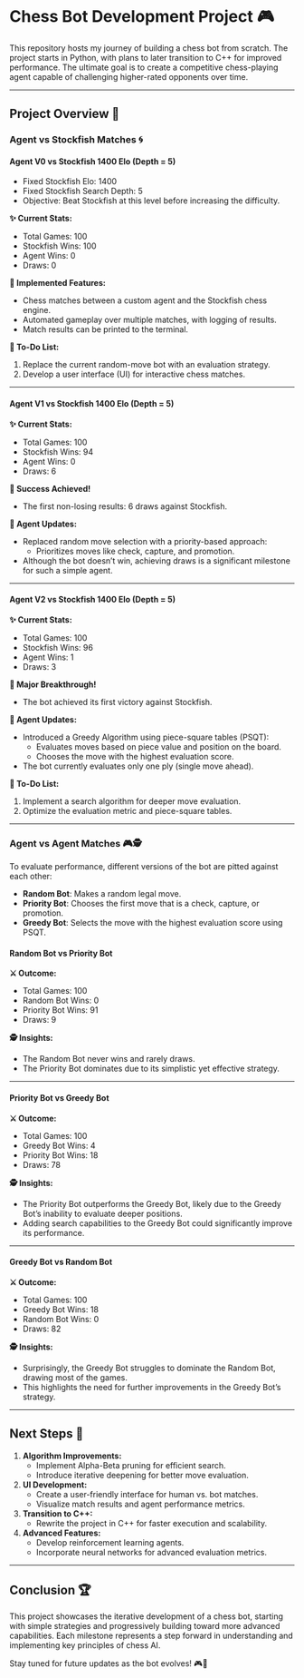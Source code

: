 # Chess Bot Development Project 🎮

This repository hosts my journey of building a chess bot from scratch. The project starts in Python, with plans to later transition to C++ for improved performance. The ultimate goal is to create a competitive chess-playing agent capable of challenging higher-rated opponents over time.

---

## Project Overview 🔄

### Agent vs Stockfish Matches 🌀

#### **Agent V0 vs Stockfish 1400 Elo (Depth = 5)**
- Fixed Stockfish Elo: 1400
- Fixed Stockfish Search Depth: 5
- Objective: Beat Stockfish at this level before increasing the difficulty.

**✨ Current Stats:**
- Total Games: 100
- Stockfish Wins: 100
- Agent Wins: 0
- Draws: 0

**🔧 Implemented Features:**
- Chess matches between a custom agent and the Stockfish chess engine.
- Automated gameplay over multiple matches, with logging of results.
- Match results can be printed to the terminal.

**🔎 To-Do List:**
1. Replace the current random-move bot with an evaluation strategy.
2. Develop a user interface (UI) for interactive chess matches.

---

#### **Agent V1 vs Stockfish 1400 Elo (Depth = 5)**
**✨ Current Stats:**
- Total Games: 100
- Stockfish Wins: 94
- Agent Wins: 0
- Draws: 6

**🎉 Success Achieved!**
- The first non-losing results: 6 draws against Stockfish.

**🔄 Agent Updates:**
- Replaced random move selection with a priority-based approach:
  - Prioritizes moves like check, capture, and promotion.
- Although the bot doesn’t win, achieving draws is a significant milestone for such a simple agent.

---

#### **Agent V2 vs Stockfish 1400 Elo (Depth = 5)**
**✨ Current Stats:**
- Total Games: 100
- Stockfish Wins: 96
- Agent Wins: 1
- Draws: 3

**🌟 Major Breakthrough!**
- The bot achieved its first victory against Stockfish.

**🔄 Agent Updates:**
- Introduced a Greedy Algorithm using piece-square tables (PSQT):
  - Evaluates moves based on piece value and position on the board.
  - Chooses the move with the highest evaluation score.
- The bot currently evaluates only one ply (single move ahead).

**🔎 To-Do List:**
1. Implement a search algorithm for deeper move evaluation.
2. Optimize the evaluation metric and piece-square tables.

---

### Agent vs Agent Matches 🎮🕵️

To evaluate performance, different versions of the bot are pitted against each other:
- **Random Bot**: Makes a random legal move.
- **Priority Bot**: Chooses the first move that is a check, capture, or promotion.
- **Greedy Bot**: Selects the move with the highest evaluation score using PSQT.

#### **Random Bot vs Priority Bot**
**⚔️ Outcome:**
- Total Games: 100
- Random Bot Wins: 0
- Priority Bot Wins: 91
- Draws: 9

**🕵️ Insights:**
- The Random Bot never wins and rarely draws.
- The Priority Bot dominates due to its simplistic yet effective strategy.

---

#### **Priority Bot vs Greedy Bot**
**⚔️ Outcome:**
- Total Games: 100
- Greedy Bot Wins: 4
- Priority Bot Wins: 18
- Draws: 78

**🕵️ Insights:**
- The Priority Bot outperforms the Greedy Bot, likely due to the Greedy Bot’s inability to evaluate deeper positions.
- Adding search capabilities to the Greedy Bot could significantly improve its performance.

---

#### **Greedy Bot vs Random Bot**
**⚔️ Outcome:**
- Total Games: 100
- Greedy Bot Wins: 18
- Random Bot Wins: 0
- Draws: 82

**🕵️ Insights:**
- Surprisingly, the Greedy Bot struggles to dominate the Random Bot, drawing most of the games.
- This highlights the need for further improvements in the Greedy Bot’s strategy.

---

## Next Steps 🚀

1. **Algorithm Improvements:**
   - Implement Alpha-Beta pruning for efficient search.
   - Introduce iterative deepening for better move evaluation.
2. **UI Development:**
   - Create a user-friendly interface for human vs. bot matches.
   - Visualize match results and agent performance metrics.
3. **Transition to C++:**
   - Rewrite the project in C++ for faster execution and scalability.
4. **Advanced Features:**
   - Develop reinforcement learning agents.
   - Incorporate neural networks for advanced evaluation metrics.

---

## Conclusion 🏆
This project showcases the iterative development of a chess bot, starting with simple strategies and progressively building toward more advanced capabilities. Each milestone represents a step forward in understanding and implementing key principles of chess AI.

Stay tuned for future updates as the bot evolves! 🎮🚀

